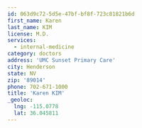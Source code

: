 ```yaml
---
id: 063d9c72-5d5e-47bf-bf8f-723c81821b6d
first_name: Karen
last_name: KIM
license: M.D.
services:
  - internal-medicine
category: doctors
address: 'UMC Sunset Primary Care'
city: Henderson
state: NV
zip: '89014'
phone: 702-671-1000
title: 'Karen KIM'
_geoloc:
  lng: -115.0778
  lat: 36.045811
---
```

